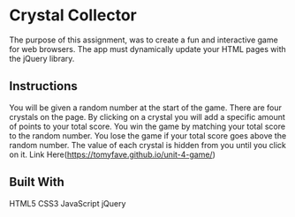 # Crystal Collector
The purpose of this assignment, was to create a fun and interactive game for web browsers. The app must dynamically update your HTML pages with the jQuery library.

## Instructions
You will be given a random number at the start of the game. There are four crystals on the page. By clicking on a crystal you will add a specific amount of points to your total score. You win the game by matching your total score to the random number. You lose the game if your total score goes above the random number. The value of each crystal is hidden from you until you click on it. Link Here(https://tomyfave.github.io/unit-4-game/)


## Built With
HTML5
CSS3
JavaScript
jQuery 
